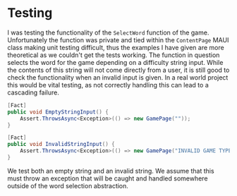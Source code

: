 # Testing

I was testing the functionality of the `SelectWord` function of the game. Unfortunately the function was private and tied within the `ContentPage` MAUI class making unit testing difficult, thus the examples I have given are more theoretical as we couldn't get the tests working. The function in question selects the word for the game depending on a difficulty string input. While the contents of this string will not come directly from a user, it is still good to check the functionality when an invalid input is given. In a real world project this would be vital testing, as not correctly handling this can lead to a cascading failure.

```C#
[Fact]
public void EmptyStringInput() {
    Assert.ThrowsAsync<Exception>(() => new GamePage(""));
}

[Fact]
public void InvalidStringInput() {
    Assert.ThrowsAsync<Exception>(() => new GamePage("INVALID GAME TYPE STRING"));
}
```

We test both an empty string and an invalid string. We assume that this must throw an exception that will be caught and handled somewhere outside of the word selection abstraction.